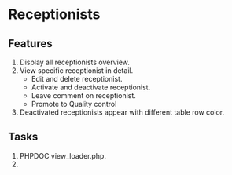 # Receptionists #

## Features ##

1. Display all receptionists overview.
2. View specific receptionist in detail.
    - Edit and delete receptionist.
    - Activate and deactivate receptionist.
    - Leave comment on receptionist.
    - Promote to Quality control
3. Deactivated receptionists appear with different table row color.

## Tasks ##

1. PHPDOC view_loader.php.
2. 